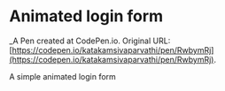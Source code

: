 # Animated login form
 _A Pen created at CodePen.io. Original URL: [https://codepen.io/katakamsivaparvathi/pen/RwbymRj](https://codepen.io/katakamsivaparvathi/pen/RwbymRj).

 A simple animated login form